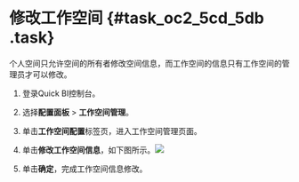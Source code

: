 # 修改工作空间 {#task_oc2_5cd_5db .task}

个人空间只允许空间的所有者修改空间信息，而工作空间的信息只有工作空间的管理员才可以修改。

1.   登录Quick BI控制台。 
2.   选择**配置面板** \> **工作空间管理**。 
3.   单击**工作空间配置**标签页，进入工作空间管理页面。 
4.   单击**修改工作空间信息**，如下图所示。![](http://static-aliyun-doc.oss-cn-hangzhou.aliyuncs.com/assets/img/9160/1124_zh-CN.png)

 
5.   单击**确定**，完成工作空间信息修改。 


